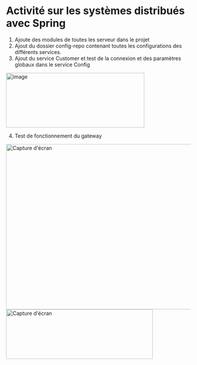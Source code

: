 # Activité sur les systèmes distribués avec Spring
1. Ajoute des modules de toutes les serveur dans le projet
2. Ajout du dossier config-repo contenant toutes les configurations des différents services.
3. Ajout du service Customer et test de la connexion et des paramètres globaux dans le service Config
<img width="377" height="149" alt="image" src="https://github.com/user-attachments/assets/edafeb51-e99b-4f9d-92ce-3b1a7c63521f" />

4. Test de fonctionnement du gateway

<img src="https://github.com/user-attachments/assets/1e69f14e-6a72-47b9-8bd0-c989adf6aacd" alt="Capture d'écran" width="600" height="450">
<br>
<img src="https://github.com/user-attachments/assets/44fa54d9-cc75-4283-b494-a70f5596bc2c" alt="Capture d'écran" width="400" height="135">




